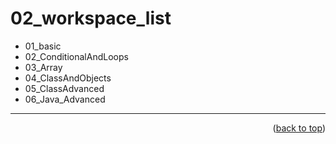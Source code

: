 <a name="topage"></a>

# 02_workspace_list

* 01_basic
* 02_ConditionalAndLoops
* 03_Array
* 04_ClassAndObjects
* 05_ClassAdvanced
* 06_Java_Advanced

----

<p align="right">(<a href="#topage">back to top</a>)</p>
<br/>
<br/>
